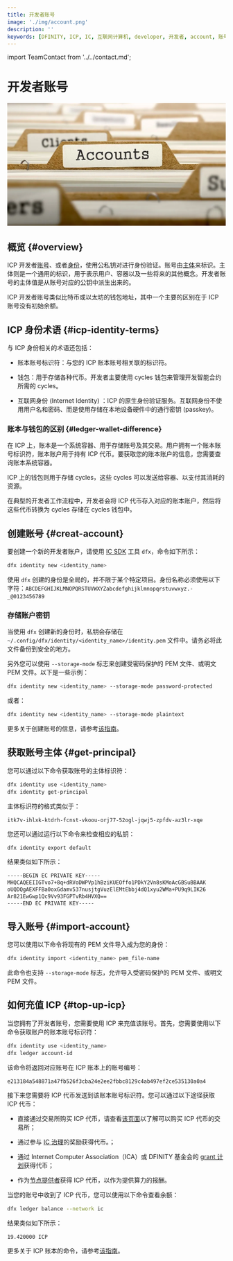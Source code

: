 ```yaml
---
title: 开发者账号
image: './img/account.png'
description: ''
keywords: [DFINITY, ICP, IC, 互联网计算机, developer, 开发者, account, 账号，主体，身份]
---
```


import TeamContact from '../../contact.md';

# 开发者账号 

![img](./img/account.png)

## 概览 {#overview}

ICP 开发者[账号](https://ic123.xyz/docs/getting-started/ic-glossary/#account)、或者[身份](https://ic123.xyz/docs/getting-started/ic-glossary/#identity)，使用公私钥对进行身份验证。账号由[主体](https://ic123.xyz/docs/getting-started/ic-glossary/#principal)来标识。主体则是一个通用的标识，用于表示用户、容器以及一些将来的其他概念。开发者账号的主体值是从账号对应的公钥中派生出来的。

ICP 开发者账号类似比特币或以太坊的钱包地址，其中一个主要的区别在于 ICP 账号没有初始余额。

## ICP 身份术语 {#icp-identity-terms}

与 ICP 身份相关的术语还包括：

- 账本账号标识符：与您的 ICP 账本账号相关联的标识符。

- 钱包：用于存储各种代币。开发者主要使用 cycles 钱包来管理开发智能合约所需的 cycles。

- 互联网身份 (Internet Identity) ：ICP 的原生身份验证服务。互联网身份不使用用户名和密码、而是使用存储在本地设备硬件中的通行密钥 (passkey)。

### 账本与钱包的区别 {#ledger-wallet-difference}

在 ICP 上，账本是一个系统容器、用于存储账号及其交易。用户拥有一个账本账号标识符，账本账户用于持有 ICP 代币。要获取您的账本账户的信息，您需要查询账本系统容器。

ICP 上的钱包则用于存储 cycles，这些 cycles 可以发送给容器、以支付其消耗的资源。

在典型的开发者工作流程中，开发者会将 ICP 代币存入对应的账本账户，然后将这些代币转换为 cycles 存储在 cycles 钱包中。

## 创建账号 {#creat-account}

要创建一个新的开发者账户，请使用 [IC SDK](https://ic123.xyz/docs/getting-started/install-dfx/) 工具 `dfx`，命令如下所示：

```bash
dfx identity new <identity_name>
```

使用 `dfx` 创建的身份是全局的，并不限于某个特定项目。身份名称必须使用以下字符：`ABCDEFGHIJKLMNOPQRSTUVWXYZabcdefghijklmnopqrstuvwxyz.-_@0123456789`

### 存储账户密钥

当使用 `dfx` 创建新的身份时，私钥会存储在 `~/.config/dfx/identity/<identity_name>/identity.pem` 文件中。请务必将此文件备份到安全的地方。

另外您可以使用 `--storage-mode` 标志来创建受密码保护的 PEM 文件、或明文 PEM 文件。以下是一些示例：

```bash
dfx identity new <identity_name> --storage-mode password-protected
```

或者：

```bash
dfx identity new <identity_name> --storage-mode plaintext
```

更多关于创建账号的信息，请参考[该指南](https://ic123.xyz/docs/getting-started/use-dfx/#create-identity)。

## 获取账号主体 {#get-principal}

您可以通过以下命令获取账号的主体标识符：

```bash
dfx identity use <identity_name>
dfx identity get-principal
```

主体标识符的格式类似于：

```
itk7v-ihlxk-ktdrh-fcnst-vkoou-orj77-52ogl-jqwj5-zpfdv-az3lr-xqe
```

您还可以通过运行以下命令来检查相应的私钥：

```bash
dfx identity export default
```

结果类似如下所示：

```
-----BEGIN EC PRIVATE KEY-----
MHQCAQEEIIGTvo7+8q+dRVoDWPVp1hBziKUEOffo1PDkY2Vn8sKMoAcGBSuBBAAK
oUQDQgAEXFFBa0oxGdamv537nusjtgVuzElEMtEbbj4dQ1xyu2WMa+PU9q9LIK26
Ar821EwGwp1Qc9Vv93FGPTvRb4HVXQ==
-----END EC PRIVATE KEY-----
```

## 导入账号 {#import-account}

您可以使用以下命令将现有的 PEM 文件导入成为您的身份：

```bash
dfx identity import <identity_name> pem_file-name
```

此命令也支持 `--storage-mode` 标志，允许导入受密码保护的 PEM 文件、或明文 PEM 文件。

## 如何充值 ICP {#top-up-icp}

当您拥有了开发者账号，您需要使用 ICP 来充值该账号。首先，您需要使用以下命令获取账户的账本账号标识符：

```bash
dfx identity use <identity_name>
dfx ledger account-id
```

该命令将返回对应账号在 ICP 账本上的账号编号：

```
e213184a548871a47fb526f3cba24e2ee2fbbc8129c4ab497ef2ce535130a0a4
```

接下来您需要将 ICP 代币发送到该账本账号标识符。您可以通过以下途径获取 ICP 代币：

- 直接通过交易所购买 ICP 代币，请查看[该页面](https://coinmarketcap.com/currencies/internet-computer/#markets)以了解可以购买 ICP 代币的交易所；

- 通过参与 [IC 治理](https://ic123.xyz/docs/ic-web3/stake-icp/)的奖励获得代币。；

- 通过 Internet Computer Association（ICA）或 DFINITY 基金会的 [grant 计划](https://ic123.xyz/docs/ecosystem-guide/dev-grants/)获得代币；

- 作为[节点提供者](https://ic123.xyz/docs/ecosystem-guide/node-provider-faq/)获得 ICP 代币，以作为提供算力的报酬。

当您的账号中收到了 ICP 代币，您可以使用以下命令查看余额：

```bash
dfx ledger balance --network ic
```

结果类似如下所示：

```
19.420000 ICP
```

更多关于 ICP 账本的命令，请参考[该指南](https://ic123.xyz/docs/getting-started/use-dfx/#ledger)。

<TeamContact />
